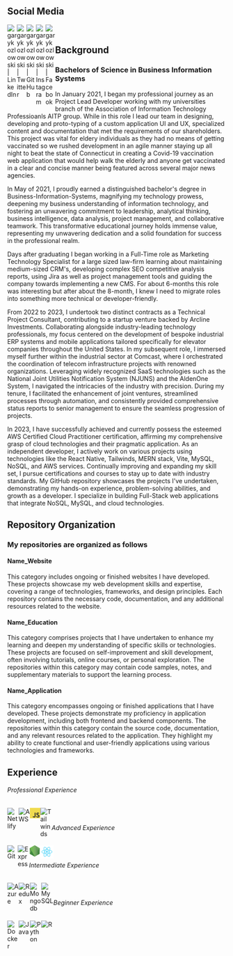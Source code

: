 

<h2 color="blue">Social Media</h2>
<a href="https://www.linkedin.com/in/gary-kozlowski-825053138/"><img align="left" alt="garykozlowski | LinkedIn" width="22px" src="https://cdn.jsdelivr.net/npm/simple-icons@v3/icons/linkedin.svg" /></a>
<a href="https://twitter.com/GaryKozlowski1"><img align="left" alt="garykozlowski | Twitter" width="22px" src="https://cdn.jsdelivr.net/npm/simple-icons@v3/icons/twitter.svg" /></a>
<a href="https://github.com/gkozlowskidesign"><img align="left" alt="garykozlowski | GitHub" width="22px" src="https://cdn.jsdelivr.net/npm/simple-icons@v3/icons/github.svg" /></a>
<a href="https://www.instagram.com/garykozlowski1/?next=%2Fgary_kozlowski1%2F"><img align="left" alt="garykozlowski | Instagram" width="22px" src="https://cdn.jsdelivr.net/npm/simple-icons@v3/icons/instagram.svg" /></a>
<a href="https://www.facebook.com/garyjr.kozlowski/"><img align="left" alt="garykozlowski | Facebook" width="22px" src="https://cdn.jsdelivr.net/npm/simple-icons@v3/icons/facebook.svg" /></a>


<br>
<h2 color="blue">Background</h2>

<h3>Bachelors of Science in Business Information Systems</h3>

<p>In January 2021, I began my professional journey as an Project Lead Developer working with my universities branch of the Association of Information Technology Professioanls AITP group. While in this role I lead our team in designing, developing and proto-typing of a custom application UI and UX, specialized content and documentation that met the requirements of our shareholders. This project was vital for eldery individuals as they had no means of getting vaccinated so we rushed development in an agile manner staying up all night to beat the state of Connecticut in creating a Covid-19 vaccination web application that would help walk the elderly and anyone get vaccinated in a clear and concise manner being featured across several major news agencies.</p>

<p>In May of 2021, I proudly earned a distinguished bachelor's degree in Business-Information-Systems, magnifying my technology prowess, deepening my business understanding of information technology, and fostering an unwavering commitment to leadership, analytical thinking, business intelligence, data analysis, project management, and collaborative teamwork. This transformative educational journey holds immense value, representing my unwavering dedication and a solid foundation for success in the professional realm.</p>

<p>Days after graduating I began working in a Full-Time role as Marketing Technology Specialist for a large sized law-firm learning about maintaining medium-sized CRM's, developing complex SEO competitive analysis reports, using Jira as well as project management tools and guiding the company towards implementing a new CMS. For about 6-months this role was interesting but after about the 8-month, I knew I need to migrate roles into something more technical or developer-friendly.</p>

<p>From 2022 to 2023, I undertook two distinct contracts as a Technical Project Consultant, contributing to a startup venture backed by Arcline Investments. Collaborating alongside industry-leading technology professionals, my focus centered on the development of bespoke industrial ERP systems and mobile applications tailored specifically for elevator companies throughout the United States. In my subsequent role, I immersed myself further within the industrial sector at Comcast, where I orchestrated the coordination of telecom infrastructure projects with renowned organizations. Leveraging widely recognized SaaS technologies such as the National Joint Utilities Notification System (NJUNS) and the AldenOne System, I navigated the intricacies of the industry with precision. During my tenure, I facilitated the enhancement of joint ventures, streamlined processes through automation, and consistently provided comprehensive status reports to senior management to ensure the seamless progression of projects.</p>

<p>In 2023, I have successfully achieved and currently possess the esteemed AWS Certified Cloud Practitioner certification, affirming my comprehensive grasp of cloud technologies and their pragmatic application. As an independent developer, I actively work on various projects using technologies like the React Native, Tailwinds, MERN stack, Vite, MySQL, NoSQL, and AWS services. Continually improving and expanding my skill set, I pursue certifications and courses to stay up to date with industry standards. My GitHub repository showcases the projects I've undertaken, demonstrating my hands-on experience, problem-solving abilities, and growth as a developer. I specialize in building Full-Stack web applications that integrate NoSQL, MySQL, and cloud technologies. </p>

<h2 color="blue">Repository Organization</h2>

<h3>My repositories are organized as follows</h3>

<h4>Name_Website</h4>
This category includes ongoing or finished websites I have developed. These projects showcase my web development skills and expertise, covering a range of technologies, frameworks, and design principles. Each repository contains the necessary code, documentation, and any additional resources related to the website.

<h4>Name_Education</h4>
This category comprises projects that I have undertaken to enhance my learning and deepen my understanding of specific skills or technologies. These projects are focused on self-improvement and skill development, often involving tutorials, online courses, or personal exploration. The repositories within this category may contain code samples, notes, and supplementary materials to support the learning process.

<h4>Name_Application</h4>
This category encompasses ongoing or finished applications that I have developed. These projects demonstrate my proficiency in application development, including both frontend and backend components. The repositories within this category contain the source code, documentation, and any relevant resources related to the application. They highlight my ability to create functional and user-friendly applications using various technologies and frameworks.



<h2 color="blue">Experience</h2>


<h6>Professional Experience</h6>
  <img align="left" alt="Netlify" width="26px" src="https://cdn.iconscout.com/icon/free/png-256/netlify-3629537-3032320.png" />
 <img align="left" alt="AWS" width="26px" src="https://static-00.iconduck.com/assets.00/aws-icon-512x512-hniukvcn.png" />
  <img align="left" alt="JavaScript" width="24px" src="https://raw.githubusercontent.com/github/explore/80688e429a7d4ef2fca1e82350fe8e3517d3494d/topics/javascript/javascript.png" />
   <img align="left" alt="Tailwinds" width="26px" src="https://upload.wikimedia.org/wikipedia/commons/thumb/d/d5/Tailwind_CSS_Logo.svg/1200px-Tailwind_CSS_Logo.svg.png" />

 

 
<br>
  
<h6>Advanced Experience</h6>
  <img align="left" alt="Git" width="24px" src="https://avatars.githubusercontent.com/u/18133?s=200&v=4" />
 <img align="left" alt="Express" width="26px" src="https://upload.wikimedia.org/wikipedia/commons/thumb/8/88/Status_iucn_EX_icon.svg/480px-Status_iucn_EX_icon.svg.png" />
 <img href="#" align="left" alt="Node.js" width="26px" src="https://raw.githubusercontent.com/github/explore/80688e429a7d4ef2fca1e82350fe8e3517d3494d/topics/nodejs/nodejs.png" />
  <img align="left" alt="React" width="30px" src="https://raw.githubusercontent.com/github/explore/80688e429a7d4ef2fca1e82350fe8e3517d3494d/topics/react/react.png" />

 <br>
   
<h6>Intermediate Experience</h6>
<img align="left" alt="Azure" width="26px" src="https://upload.wikimedia.org/wikipedia/commons/thumb/f/fa/Microsoft_Azure.svg/1200px-Microsoft_Azure.svg.png" />
 <img align="left" alt="Redux" width="26px" src="https://img.icons8.com/color/480/redux.png" />
  <img align="left" alt="Mongodb" width="26px" src="https://www.svgrepo.com/show/331488/mongodb.svg" />
  <img align="left" alt="MySQL" width="28px" src="https://play-lh.googleusercontent.com/BXzgnDx84yskYrBdGOQ7zkEI004SdjNfoX-ltpqWjx3f6qOHIS0rDPwDWWvnHaE24Ruc" />

 <br>
   
<h6>Beginner Experience</h6>
<img align="left" alt="Docker" width="26px" src="https://cdn-icons-png.flaticon.com/512/919/919853.png" />
<img align="left" alt="Java" width="26px" src="https://cdn0.iconfinder.com/data/icons/flat-round-system/512/java-512.png" />
<img align="left" alt="Python" width="26px" src="https://cdn3.iconfinder.com/data/icons/logos-and-brands-adobe/512/267_Python-512.png" />
<img align="left" alt="R" width="28px" src="https://cdn4.iconfinder.com/data/icons/logos-and-brands/512/285_R_Project_logo-512.png" />

<br>
<br>
<br>
<br>


  

    
 
 

